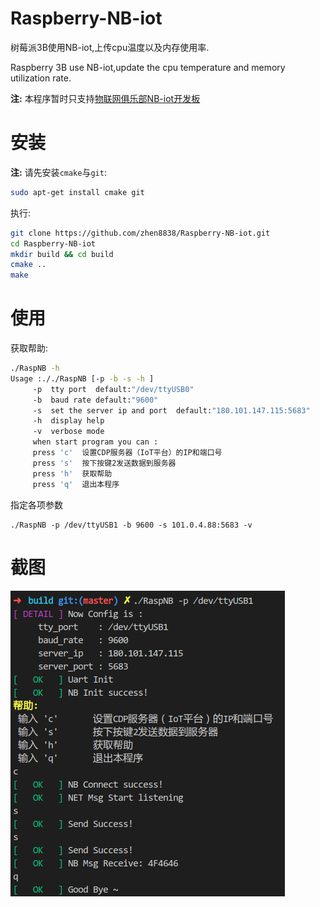 # Raspberry-NB-iot
树莓派3B使用NB-iot,上传cpu温度以及内存使用率.

Raspberry 3B use NB-iot,update the cpu temperature and memory utilization rate.

**注:** 本程序暂时只支持[物联网俱乐部NB-iot开发板](https://item.taobao.com/item.htm?spm=a230r.1.14.130.293c66c4POneaH&id=576818997326&ns=1&abbucket=7#detail)


# 安装

**注:** 请先安装`cmake`与`git`:
```sh
sudo apt-get install cmake git
```
执行:
```sh
git clone https://github.com/zhen8838/Raspberry-NB-iot.git
cd Raspberry-NB-iot 
mkdir build && cd build
cmake ..     
make
```

# 使用

获取帮助:

```sh
./RaspNB -h
Usage :././RaspNB [-p -b -s -h ]
     -p  tty port  default:"/dev/ttyUSB0"
     -b  baud rate default:"9600"
     -s  set the server ip and port  default:"180.101.147.115:5683"
     -h  display help
     -v  verbose mode
     when start program you can :
     press 'c'  设置CDP服务器（IoT平台）的IP和端口号
     press 's'  按下按键2发送数据到服务器
     press 'h'  获取帮助
     press 'q'  退出本程序
```

指定各项参数

```
./RaspNB -p /dev/ttyUSB1 -b 9600 -s 101.0.4.88:5683 -v
```


# 截图

![示例](screenshot.png)